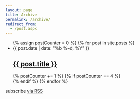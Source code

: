 ```yaml
---
layout: page
title: Archive
permalink: /archive/
redirect_from:
  - /post.aspx
---
```


<div class="container">
  <div class="row">
      <div class="col-md-9">    
          <ul class="post-list">
            {% assign postCounter = 0 %}
            {% for post in site.posts %}
              <li>
                <span class="post-meta">{{ post.date | date: "%b %-d, %Y" }}</span>
                <h2>
                  <a class="post-link" href="{{ post.url | prepend: site.baseurl }}">{{ post.title }}</a>
                </h2>
              </li>
              {% postCounter += 1 %}
              {% if postCounter == 4 %}
                <div data-type="ad" data-publisher="lqm.pietschsoft.site" data-format="728x90" data-zone="ros" ></div>
              {% endif %}
            {% endfor %}
          </ul>
          <p class="rss-subscribe">subscribe <a href="{{ "/feed" | prepend: site.baseurl }}">via RSS</a></p>
        </div>
        <div class="col-md-3">
            <div data-type="ad" data-publisher="lqm.pietschsoft.site" data-format="160x600" data-zone="ros" ></div>
        </div>
    </div>
</div>